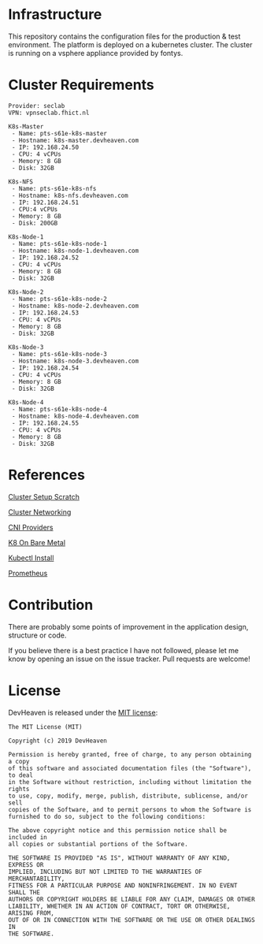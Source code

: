 # Infrastructure
This repository contains the configuration files for the production &amp; test environment. The platform is deployed on a kubernetes cluster. The cluster is running on a vsphere appliance provided by fontys. 

# Cluster Requirements
```
Provider: seclab
VPN: vpnseclab.fhict.nl

K8s-Master
 - Name: pts-s61e-k8s-master
 - Hostname: k8s-master.devheaven.com
 - IP: 192.168.24.50
 - CPU: 4 vCPUs
 - Memory: 8 GB
 - Disk: 32GB

K8s-NFS
 - Name: pts-s61e-k8s-nfs
 - Hostname: k8s-nfs.devheaven.com
 - IP: 192.168.24.51
 - CPU:4 vCPUs
 - Memory: 8 GB
 - Disk: 200GB

K8s-Node-1
 - Name: pts-s61e-k8s-node-1
 - Hostname: k8s-node-1.devheaven.com
 - IP: 192.168.24.52
 - CPU: 4 vCPUs
 - Memory: 8 GB
 - Disk: 32GB
 
K8s-Node-2
 - Name: pts-s61e-k8s-node-2
 - Hostname: k8s-node-2.devheaven.com
 - IP: 192.168.24.53
 - CPU: 4 vCPUs
 - Memory: 8 GB
 - Disk: 32GB

K8s-Node-3
 - Name: pts-s61e-k8s-node-3
 - Hostname: k8s-node-3.devheaven.com
 - IP: 192.168.24.54
 - CPU: 4 vCPUs
 - Memory: 8 GB
 - Disk: 32GB

K8s-Node-4
 - Name: pts-s61e-k8s-node-4
 - Hostname: k8s-node-4.devheaven.com
 - IP: 192.168.24.55
 - CPU: 4 vCPUs
 - Memory: 8 GB
 - Disk: 32GB
```

# References

[Cluster Setup Scratch](https://kubernetes.io/docs/setup/scratch/)

[Cluster Networking](https://kubernetes.io/docs/concepts/cluster-administration/networking/)

[CNI Providers](https://chrislovecnm.com/kubernetes/cni/choosing-a-cni-provider/)

[K8 On Bare Metal](https://joshrendek.com/2018/04/kubernetes-on-bare-metal/)

[Kubectl Install](https://kubernetes.io/docs/tasks/tools/install-kubectl/)

[Prometheus](https://itnext.io/kubernetes-monitoring-with-prometheus-in-15-minutes-8e54d1de2e13)

# Contribution
There are probably some points of improvement in the application design, structure or code.

If you believe there is a best practice I have not followed, please let me know by opening an issue on the issue tracker. Pull requests are welcome!

# License
DevHeaven is released under the [MIT license](http://opensource.org/licenses/MIT):

```
The MIT License (MIT)

Copyright (c) 2019 DevHeaven

Permission is hereby granted, free of charge, to any person obtaining a copy
of this software and associated documentation files (the "Software"), to deal
in the Software without restriction, including without limitation the rights
to use, copy, modify, merge, publish, distribute, sublicense, and/or sell
copies of the Software, and to permit persons to whom the Software is
furnished to do so, subject to the following conditions:

The above copyright notice and this permission notice shall be included in
all copies or substantial portions of the Software.

THE SOFTWARE IS PROVIDED "AS IS", WITHOUT WARRANTY OF ANY KIND, EXPRESS OR
IMPLIED, INCLUDING BUT NOT LIMITED TO THE WARRANTIES OF MERCHANTABILITY,
FITNESS FOR A PARTICULAR PURPOSE AND NONINFRINGEMENT. IN NO EVENT SHALL THE
AUTHORS OR COPYRIGHT HOLDERS BE LIABLE FOR ANY CLAIM, DAMAGES OR OTHER
LIABILITY, WHETHER IN AN ACTION OF CONTRACT, TORT OR OTHERWISE, ARISING FROM,
OUT OF OR IN CONNECTION WITH THE SOFTWARE OR THE USE OR OTHER DEALINGS IN
THE SOFTWARE.
```
